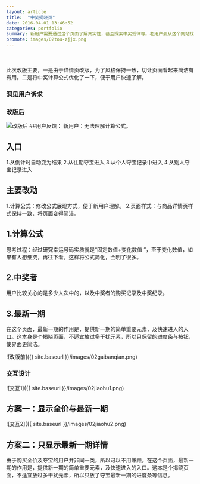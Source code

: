 ```yaml
---
layout: article
title:  "中奖揭晓页"
date: 2016-04-01 13:46:52
categories: portfolio
summary: 新用户需要通过这个页面了解真实性，甚至探索中奖规律等。老用户会从这个网站找到自己想要的。所以要很好地权衡新老用户。
promote: images/02tou-zjjx.png
---
```

<br><br>
此次改版主要，一是由于详情页改版，为了风格保持一致，切让页面看起来简洁有有用。二是将中奖计算公式优化了一下，便于用户快速了解。


### 洞见用户诉求

### 改版后
<img src="{{ site.baseurl }}/images/02gaibanhou.jpg" alt="改版后" class="float_img_left">
##用户反馈：
新用户：无法理解计算公式。

## 入口
1.从倒计时自动变为结果
2.从往期夺宝进入
3.从个人夺宝记录中进入
4.从别人夺宝记录进入

## 主要改动
1.计算公式：修改公式展现方式，便于新用户理解。
2.页面样式：与商品详情页样式保持一致，将页面变得简洁。

## 1.计算公式
思考过程：经过研究幸运号码实质就是“固定数值+变化数值 ”，至于变化数值，如果有人想细究，再往下看。这样将公式简化，会明了很多。

## 2.中奖者
用户比较关心的是多少人次中的，以及中奖者的购买记录及中奖纪录。

## 3.最新一期
在这个页面，最新一期的作用是，提供新一期的简单重要元素，及快速进入的入口。这本身是个揭晓页面，不适宜放过多干扰元素，所以只保留的进度条与按钮，使界面更简洁。

![改版前]({{ site.baseurl }}/images/02gaibanqian.png)


### 交互设计
![交互1]({{ site.baseurl }}/images/02jiaohu1.png)
## 方案一：显示全价与最新一期
![交互2]({{ site.baseurl }}/images/02jiaohu2.png)
## 方案二：只显示最新一期详情
由于购买全价及夺宝的用户并非同一类，所以可以不用兼顾。在这个页面，最新一期的作用是，提供新一期的简单重要元素，及快速进入的入口。这本是个揭晓页面，不适宜放过多干扰元素，所以只放了夺宝最新一期的进度条等信息。
